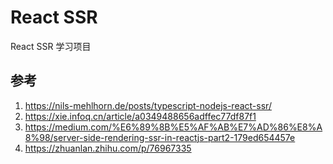 # React SSR

React SSR 学习项目

## 参考

1. https://nils-mehlhorn.de/posts/typescript-nodejs-react-ssr/
2. https://xie.infoq.cn/article/a0349488656adffec77df87f1
3. https://medium.com/%E6%89%8B%E5%AF%AB%E7%AD%86%E8%A8%98/server-side-rendering-ssr-in-reactjs-part2-179ed654457e
4. https://zhuanlan.zhihu.com/p/76967335
